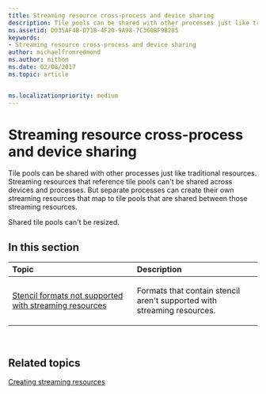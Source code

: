 ```yaml
---
title: Streaming resource cross-process and device sharing
description: Tile pools can be shared with other processes just like traditional resources. Streaming resources that reference tile pools can't be shared across devices and processes.
ms.assetid: D035AF4B-D71B-4F20-9A98-7C360BF9B285
keywords:
- Streaming resource cross-process and device sharing
author: michaelfromredmond
ms.author: mithom
ms.date: 02/08/2017
ms.topic: article


ms.localizationpriority: medium
---
```


# <span id="direct3dconcepts.streaming-resource-cross-process-and-device-sharing"></span>Streaming resource cross-process and device sharing


Tile pools can be shared with other processes just like traditional resources. Streaming resources that reference tile pools can't be shared across devices and processes. But separate processes can create their own streaming resources that map to tile pools that are shared between those streaming resources.

Shared tile pools can't be resized.

## <span id="in-this-section"></span>In this section


<table>
<colgroup>
<col width="50%" />
<col width="50%" />
</colgroup>
<thead>
<tr class="header">
<th align="left">Topic</th>
<th align="left">Description</th>
</tr>
</thead>
<tbody>
<tr class="odd">
<td align="left"><p><a href="stencil-formats-not-supported-with-streaming-resources.md">Stencil formats not supported with streaming resources</a></p></td>
<td align="left"><p>Formats that contain stencil aren't supported with streaming resources.</p></td>
</tr>
</tbody>
</table>

 

## <span id="related-topics"></span>Related topics


[Creating streaming resources](creating-streaming-resources.md)

 

 




